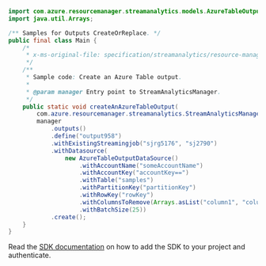 ```java
import com.azure.resourcemanager.streamanalytics.models.AzureTableOutputDataSource;
import java.util.Arrays;

/** Samples for Outputs CreateOrReplace. */
public final class Main {
    /*
     * x-ms-original-file: specification/streamanalytics/resource-manager/Microsoft.StreamAnalytics/stable/2020-03-01/examples/Output_Create_AzureTable.json
     */
    /**
     * Sample code: Create an Azure Table output.
     *
     * @param manager Entry point to StreamAnalyticsManager.
     */
    public static void createAnAzureTableOutput(
        com.azure.resourcemanager.streamanalytics.StreamAnalyticsManager manager) {
        manager
            .outputs()
            .define("output958")
            .withExistingStreamingjob("sjrg5176", "sj2790")
            .withDatasource(
                new AzureTableOutputDataSource()
                    .withAccountName("someAccountName")
                    .withAccountKey("accountKey==")
                    .withTable("samples")
                    .withPartitionKey("partitionKey")
                    .withRowKey("rowKey")
                    .withColumnsToRemove(Arrays.asList("column1", "column2"))
                    .withBatchSize(25))
            .create();
    }
}
```

Read the [SDK documentation](https://github.com/Azure/azure-sdk-for-java/blob/azure-resourcemanager-streamanalytics_1.0.0-beta.2/sdk/streamanalytics/azure-resourcemanager-streamanalytics/README.md) on how to add the SDK to your project and authenticate.
